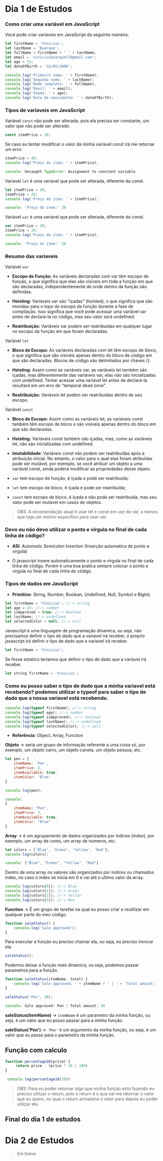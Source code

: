 # Dia 1 de Estudos

### Como criar uma variável em JavaScript

Você pode criar variáveis em JavaScript da seguinte maneira:

```javascript
let firstName = 'Vinicius';
let lastName = 'Buarque';
let fullName = firstName + ' ' + lastName;
let email = 'viniciusbuarque17@gmail.com';
let age = 23;
let dateOfBirth = '31/05/2000';

console.log('Primeiro nome: ' + firstName);
console.log('Segundo nome: ' + lastName);
console.log('Nome completo: ' + fullName);
console.log('Email: ' + email);
console.log('Idade: ' + age);
console.log('Data de nascimento: ' + dateOfBirth);
```

### Tipos de variaveis em JavaScript

Variável `const` não pode ser alterada, pois ela precisa ser constante, um valor que não pode ser alterado.

```javascript
const itemPrice = 30;
```

Se caso eu tentar modificar o valor da minha variavel const irá me retornar um erro:

```javascript
itemPrice = 40;
console.log('Preço do item: ' + itemPrice);

console: Uncaught TypeError: Assignment to constant variable
```

Variavel `let` é uma variavel que pode ser alterada, diferente da const.

```javascript
let itemPrice = 30;
itemPrice = 20;
console.log('Preço do item: ' + itemPrice);

console: 'Preço do item:' 20
```

Variavel `var` é uma variavel que pode ser alterada, diferente da const.

```javascript
var itemPrice = 30;
itemPrice = 20; 
console.log('Preço do item: ' + itemPrice);

console: 'Preço do item:' 20
```

### Resumo das variaveis

Variável `var`

- **Escopo de Função:** As variáveis declaradas com var têm escopo de função, o que significa que elas são visíveis em toda a função em que são declaradas, independentemente de onde dentro da função são definidas.

- **Hoisting:** Variáveis var são "içadas" (hoisted), o que significa que são movidas para o topo do escopo da função durante a fase de compilação. Isso significa que você pode acessar uma variável var antes de declará-la no código, mas seu valor será undefined.

- **Reatribuição:** Variáveis var podem ser reatribuídas em qualquer lugar no escopo da função em que foram declaradas.

Variável `let`

- **Bloco de Escopo:** As variáveis declaradas com let têm escopo de bloco, o que significa que são visíveis apenas dentro do bloco de código em que são declaradas. Blocos de código são delimitados por chaves {}.

- **Hoisting:** Assim como as variáveis var, as variáveis let também são içadas, mas diferentemente das variáveis var, elas não são inicializadas com undefined. Tentar acessar uma variável let antes de declará-la resultará em um erro de "temporal dead zone".

- **Reatribuição:** Variáveis let podem ser reatribuídas dentro de seu escopo.

Variável ```const```
- **Bloco de Escopo:** Assim como as variáveis let, as variáveis const também têm escopo de bloco e são visíveis apenas dentro do bloco em que são declaradas.

- **Hoisting:** Variáveis const também são içadas, mas, como as variáveis let, não são inicializadas com undefined.

- **Imutabilidade:** Variáveis const não podem ser reatribuídas após a atribuição inicial. No entanto, o valor para o qual elas foram atribuídas pode ser mutável, por exemplo, se você atribuir um objeto a uma variável const, ainda poderá modificar as propriedades desse objeto.

- `var` tem escopo de função, é içada e pode ser reatribuída;

- `let` tem escopo de bloco, é içada e pode ser reatribuída;

- `const` tem escopo de bloco, é içada e não pode ser reatribuída, mas seu valor pode ser mutável em casos de objetos.

> OBS: A recomendação atual é usar let e const em vez de var, a menos que haja um motivo específico para usar var.

### Devo ou não devo utilizar o ponto e virgula no final de cada linha de código?

- **ASI**: *Automatic Semicolon Insertion* (Inserção automatica de ponto e virgula)

- O javascript insere automaticamente o ponto e virgula no final de cada linha de código. Porém é uma boa pratica sempre colocar o ponto e virgula no final de cada linha de código.


### Tipos de dados em JavaScript

- **Primitivo**: String, Number, Boolean, Undefined, Null, Symbol e BigInt;

```javascript
let firstName = 'Vinicius'; //-> string
let age = 23; //-> number
let isApproved = true; //-> boolean
let lastName; //-> undefined
let selectedColor = null; //-> null
```

Javascript é uma linguagem de programação dinamica, ou seja, não precisamos definir o tipo de dado que a variavel irá receber, o proprio javascript irá definir o tipo de dado que a variavel irá receber.

```javascript
let firstName = 'Vinicius';
```

Se fosse estatico teriamos que definir o tipo de dado que a variavel irá receber.

```javascript
let string firstName = 'Vinicius';
```

### Como eu posso saber o tipo de dado que a minha variavel está recebendo? podemos utilizar o typeof para saber o tipo de dado que a nossa variavel está recebendo.

```javascript
console.log(typeof firstName); //-> string
console.log(typeof age); //-> number
console.log(typeof isApproved); //-> boolean
console.log(typeof lastName); //-> undefined
console.log(typeof selectedColor); //-> null
```

- **Referência**: Object, Array, Function

**Objeto** -> seria um grupo de informação referente a uma coisa só, por exemplo, um objeto carro, um objeto caneta, um objeto pessoa, etc.

```javascript	
let pen = {
    itemName: 'Pen',
    itemPrice: 3,
    itemAvailable: true,
    itemColor: 'Blue'
}

console.log(pen);

console: 
{
    itemName: "Pen",
    itemPrice: 3,
    itemAvailable: true,
    itemColor: "Blue"
}
```

**Array** -> é um agrupamento de dados organizados por indices (index), por exemplo, um array de cores, um array de numeros, etc.

```javascript
let colors = ['Blue', 'Green', 'Yellow', 'Red'];
console.log(colors);

console: ["Blue", "Green", "Yellow", "Red"]
```

Dentro de uma array os valores são organizados por indices ou chamados index, no caso o index se inicia em 0 e vai até o ultimo valor da array.

```javascript
console.log(colors[0]); //-> Blue
console.log(colors[1]); //-> Green
console.log(colors[2]); //-> Yellow
console.log(colors[3]); //-> Red
```

**Function** -> É um grupo de tarefas na qual eu posso criar e reutilizar em qualquer parte do meu código.

```javascript
function saleStatus() {
    console.log('Sale approved');
}
```
Para executar a função eu preciso chamar ela, ou seja, eu preciso invocar ela.

```javascript
saleStatus();
```

Podemos deixar a função mais dinamica, ou seja, podemos passar parametros para a função.

```javascript
function saleStatus(itemName, total) {
    console.log('Sale approved: ' + itemName + ' | ' + 'Total amount: ' + total);
}

saleStatus('Pen', 30);

console: Sale approved: Pen | Total amount: 30
```

**saleStatus(itemName)** -> ``itemName`` é um parametro da minha função, ou seja, é um valor que eu posso passar para a minha função.

**saleStatus('Pen')** -> ``'Pen'`` é um argumento da minha função, ou seja, é um valor que eu passo para o parametro da minha função.

## Função com calculo

```javascript
function percentage10(price) {
     return price - (price * 10 / 100)
}

 console.log(percentage10(30))
```

> OBS: Para eu poder retornar algo que minha função esta fazendo eu preciso utilizar o return, pois o return é o que vai me retornar o valor que eu quero, no qual o return armazena o valor para depois eu poder utilizar ele.

## Final do dia 1 de estudos

# Dia 2 de Estudos

> Em breve